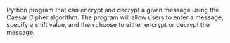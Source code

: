 Python program that can encrypt and decrypt a given message using the Caesar Cipher algorithm. 
The program will allow users to enter a message, specify a shift value, and then choose to either encrypt or decrypt the message.
